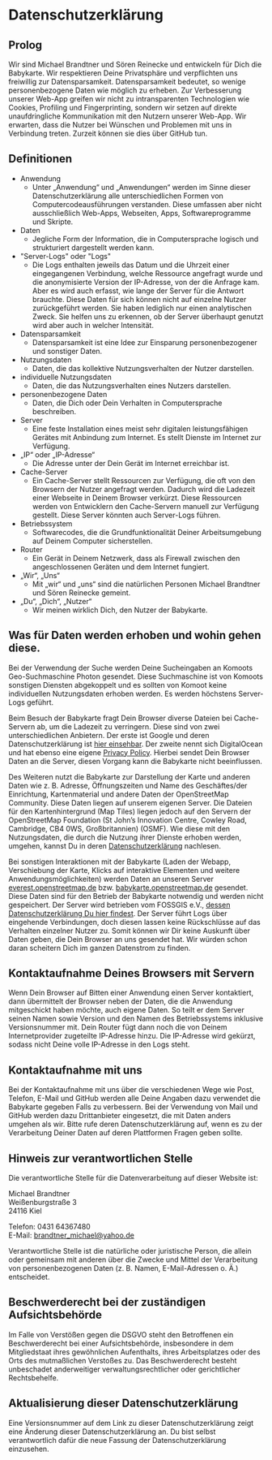 # Datenschutzerklärung

## Prolog

Wir sind Michael Brandtner und Sören Reinecke und entwickeln für Dich die Babykarte. Wir respektieren Deine Privatsphäre und verpflichten uns freiwillig zur Datensparsamkeit. Datensparsamkeit bedeutet, so wenige personenbezogene Daten wie möglich zu erheben. Zur Verbesserung unserer Web-App greifen wir nicht zu intransparenten Technologien wie Cookies, Profiling und Fingerprinting, sondern wir setzen auf direkte unaufdringliche Kommunikation mit den Nutzern unserer Web-App. Wir erwarten, dass die Nutzer bei Wünschen und Problemen mit uns in Verbindung treten. Zurzeit können sie dies über GitHub tun.

## Definitionen

- Anwendung
  - Unter „Anwendung“ und „Anwendungen“ werden im Sinne dieser Datenschutzerklärung alle unterschiedlichen Formen von Computercodeausführungen verstanden. Diese umfassen aber nicht ausschließlich Web-Apps, Webseiten, Apps, Softwareprogramme und Skripte.
- Daten
  - Jegliche Form der Information, die in Computersprache logisch und strukturiert dargestellt werden kann.
- "Server-Logs" oder "Logs"
  - Die Logs enthalten jeweils das Datum und die Uhrzeit einer eingegangenen Verbindung, welche Ressource angefragt wurde und die anonymisierte Version der IP-Adresse, von der die Anfrage kam. Aber es wird auch erfasst, wie lange der Server für die Antwort brauchte. Diese Daten für sich können nicht auf einzelne Nutzer zurückgeführt werden. Sie haben lediglich nur einen analytischen Zweck. Sie helfen uns zu erkennen, ob der Server überhaupt genutzt wird aber auch in welcher Intensität.
- Datensparsamkeit
  - Datensparsamkeit ist eine Idee zur Einsparung personenbezogener und sonstiger Daten.
- Nutzungsdaten
  - Daten, die das kollektive Nutzungsverhalten der Nutzer darstellen.
- individuelle Nutzungsdaten
  - Daten, die das Nutzungsverhalten eines Nutzers darstellen.
- personenbezogene Daten
  - Daten, die Dich oder Dein Verhalten in Computersprache beschreiben.
- Server
  - Eine feste Installation eines meist sehr digitalen leistungsfähigen Gerätes mit Anbindung zum Internet. Es stellt Dienste im Internet zur Verfügung.
- „IP“ oder „IP-Adresse“
  - Die Adresse unter der Dein Gerät im Internet erreichbar ist.
- Cache-Server
  - Ein Cache-Server stellt Ressourcen zur Verfügung, die oft von den Browsern der
    Nutzer angefragt werden. Dadurch wird die Ladezeit einer Webseite in
    Deinem Browser verkürzt. Diese Ressourcen werden von Entwicklern den Cache-Servern manuell zur Verfügung gestellt. Diese Server könnten auch Server-Logs führen.
- Betriebssystem
  - Softwarecodes, die die Grundfunktionalität Deiner Arbeitsumgebung auf Deinem Computer sicherstellen.
- Router
  - Ein Gerät in Deinem Netzwerk, dass als Firewall zwischen den angeschlossenen Geräten und dem Internet fungiert.
- „Wir“, „Uns“
  - Mit „wir“ und „uns“ sind die natürlichen Personen Michael Brandtner und Sören Reinecke gemeint.
- „Du“, „Dich“, „Nutzer“
  - Wir meinen wirklich Dich, den Nutzer der Babykarte.

## Was für Daten werden erhoben und wohin gehen diese.

Bei der Verwendung der Suche werden Deine Sucheingaben an Komoots Geo-Suchmaschine Photon gesendet. Diese Suchmaschine ist von Komoots sonstigen Diensten abgekoppelt und es sollten von Komoot keine individuellen Nutzungsdaten erhoben werden. Es werden höchstens Server-Logs geführt.

Beim Besuch der Babykarte fragt Dein Browser diverse Dateien bei Cache-Servern ab, um die Ladezeit zu verringern. Diese sind von zwei unterschiedlichen Anbietern. Der erste ist Google und deren Datenschutzerklärung ist [hier einsehbar](https://policies.google.com/privacy#infocollect). Der zweite nennt sich DigitalOcean und hat ebenso eine eigene [Privacy Policy](https://www.digitalocean.com/legal/privacy-policy/). Hierbei sendet Dein Browser Daten an die Server, diesen Vorgang kann die Babykarte nicht beeinflussen.

Des Weiteren nutzt die Babykarte zur Darstellung der Karte und anderen Daten wie z. B. Adresse, Öffnungszeiten und Name des Geschäftes/der Einrichtung, Kartenmaterial und andere Daten der OpenStreetMap Community. Diese Daten liegen auf unserem eigenen Server. Die Dateien für den Kartenhintergrund (Map Tiles) liegen jedoch auf den Servern der OpenStreetMap Foundation (St John’s Innovation Centre, Cowley Road, Cambridge, CB4 0WS, Großbritannien) (OSMF). Wie diese mit den Nutzungsdaten, die durch die Nutzung ihrer Dienste erhoben werden, umgehen, kannst Du in deren [Datenschutzerklärung](https://wiki.osmfoundation.org/wiki/Privacy_Policy) nachlesen.

Bei sonstigen Interaktionen mit der Babykarte (Laden der Webapp, Verschiebung der Karte, Klicks auf interaktive Elementen und weitere Anwendungsmöglichkeiten) werden Daten an unseren Server [everest.openstreetmap.de](https://everest.openstreetmap.de) bzw. [babykarte.openstreetmap.de](https://babykarte.openstreetmap.de) gesendet. Diese Daten sind für den Betrieb der Babykarte notwendig und werden 
nicht gespeichert. Der Server wird betrieben vom FOSSGIS e.V., [dessen Datenschutzerklärung Du hier findest](https://www.fossgis.de/datenschutzerklaerung). Der Server führt Logs über eingehende Verbindungen, doch diesen lassen keine Rückschlüsse auf das Verhalten einzelner Nutzer zu. Somit können wir Dir keine Auskunft über Daten geben, die Dein Browser an uns gesendet hat. Wir würden schon daran scheitern Dich im ganzen Datenstrom
 zu finden.

## Kontaktaufnahme Deines Browsers mit Servern

Wenn Dein Browser auf Bitten einer Anwendung einen Server kontaktiert, dann übermittelt der Browser neben der Daten, die die Anwendung mitgeschickt haben möchte, auch eigene Daten. So teilt er dem Server seinen Namen sowie Version und den Namen des Betriebssystems inklusive Versionsnummer mit. Dein Router fügt dann noch die von Deinem Internetprovider zugeteilte IP-Adresse hinzu. Die IP-Adresse wird gekürzt, sodass nicht Deine volle IP-Adresse in den Logs steht.

## Kontaktaufnahme mit uns

Bei der Kontaktaufnahme mit uns über die verschiedenen Wege wie Post, Telefon, E-Mail und GitHub werden alle Deine Angaben dazu verwendet die Babykarte gegeben Falls zu verbessern. Bei der Verwendung von Mail und GitHub werden dazu Drittanbieter eingesetzt, die mit Daten anders umgehen als wir. Bitte rufe deren Datenschutzerklärung auf, wenn es zu der Verarbeitung Deiner Daten auf deren Plattformen Fragen geben sollte.

## Hinweis zur verantwortlichen Stelle

Die verantwortliche Stelle für die Datenverarbeitung auf dieser Website ist:

Michael Brandtner  
Weißenburgstraße 3  
24116 Kiel  

Telefon: 0431 64367480  
E-Mail: [brandtner_michael@yahoo.de](mailto:brandtner_michael@yahoo.de)

Verantwortliche Stelle ist die natürliche oder juristische Person,
die allein oder gemeinsam mit anderen über die Zwecke und Mittel der
Verarbeitung von personenbezogenen Daten (z. B. Namen, E-Mail-Adressen o.&nbsp;Ä.) entscheidet.

## Beschwerderecht bei der zuständigen Aufsichtsbehörde

Im Falle von Verstößen gegen die DSGVO steht den Betroffenen ein
Beschwerderecht bei einer Aufsichtsbehörde, insbesondere in dem
Mitgliedstaat ihres gewöhnlichen Aufenthalts, ihres Arbeitsplatzes oder
des Orts des mutmaßlichen Verstoßes zu. Das Beschwerderecht besteht
unbeschadet anderweitiger verwaltungsrechtlicher oder gerichtlicher
Rechtsbehelfe.

## Aktualisierung dieser Datenschutzerklärung

Eine Versionsnummer auf dem Link zu dieser Datenschutzerklärung
zeigt eine Änderung dieser Datenschutzerklärung an. Du bist selbst
verantwortlich dafür die neue Fassung der Datenschutzerklärung einzusehen.
